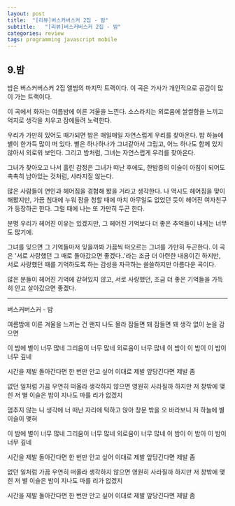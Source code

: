 ```yaml
---
layout: post
title:  "[리뷰]버스커버스커 2집 - 밤"
subtitle:   "[리뷰]버스커버스커 2집 - 밤"
categories: review
tags: programming javascript mobile
---
```


## 9.밤
 
 밤은 버스커버스커 2집 앨범의 마지막 트랙이다. 이 곡은 가사가 개인적으로 공감이 많이 가는 트랙이다.
 
 이 곡에서 화자는 여름밤에 이른 겨울을 느낀다. 소스라치는 외로움에 쌀쌀함을 느끼고 억지로 생각을 치우고 잠에들려 노력한다.
 
 우리가 가만히 있어도 때가되면 밤은 매일매일 자연스럽게 우리를 찾아온다. 밤 하늘에 별이 한가득 많이 떠 있다. 별은 하나하나가 그녀같아서 그립고, 어느 하나도 함께 있지 않아서 외로워 보인다. 그리고 밤처럼, 그녀는 자연스럽게 우리를 찾아온다.
 
 그녀가 찾아오고 나서 흘린 감정은 그녀가 떠난 후에도, 한밤중의 이슬이 아침이 되어도 촉촉히 남아있는 것처럼, 사라지질 않는다.
 
 많은 사람들이 연인과 헤어짐을 경험해 봤을 거라고 생각한다. 나 역시도 헤어짐을 맞이해봤지만, 가끔 침대에 누워 잠을 청할 때에 마치 아무일도 없었던 듯이 헤어진 여자친구가 등장하곤 한다. 그럴 때에 나는 또 가만히 두곤 한다.
 
 분명 우리가 헤어진 이유는 있겠지만, 
그 헤어진 기억보다 더 좋은 추억들이 내게는 너무도 많기에.
 
그녀를 잊으면 그 기억들마저 잊을까봐 가끔씩 떠오르는 그녀를 가만히 두곤한다. 이 곡은 '서로 사랑했던 그 때로 돌아갔으면 좋겠다..'라는 조금 더 아련한 내용이긴 하지만, 서로 사랑했던 때를 기억하도록 하는 감성을 자극하는 쓸쓸하지만 아름다운 곡이다.
 
 많은 분들이 헤어진 기억에 갇혀있지 않고, 서로 사랑했던, 조금 더 좋은 기억들을 가득히 안고 살아갔으면 좋겠다. 
 
 
 ---
 
버스커버스커 - 밤
 
 
여름밤에 이른 겨울을 
느끼는 건 왠지 나도 몰라 
잠들면 돼 잠들면 돼 
생각 없이 눈을 감으면 

이 밤에 별이 너무 많네
그리움이 너무 많네
외로움이 너무 많네
이 밤이 이 밤이 이 밤이 너무 깊네

시간을 제발 돌아간다면
한 번만 안고 싶어
이대로 제발 앞당긴다면
제발 좀

없던 일처럼 가끔 우연히 떠올라
생각하지 않으면 영원히 사라질까
하지만 저 창밖에 맺힌 저 별 이슬은
밤이 지나도 마를 리가 없겠지

멈추지 않는 니 생각에
너 떠난 자리에 턱하고 앉아
창문 밖을 오 바라보니
저 하늘에 별 이슬이 맺혀 

이 밤에 별이 너무 많네
그리움이 너무 많네
외로움이 너무 많네
이 밤이 이 밤이 이 밤이 너무 깊네

시간을 제발 돌아간다면
한 번만 안고 싶어
이대로 제발 앞당긴다면
제발 좀

없던 일처럼 가끔 우연히 떠올라
생각하지 않으면 영원히 사라질까
하지만 저 창밖에 맺힌 저 별 이슬은
밤이 지나도 마를 리가 없겠지

시간을 제발 돌아간다면
한 번만 안고 싶어
이대로 제발 앞당긴다면
제발 좀